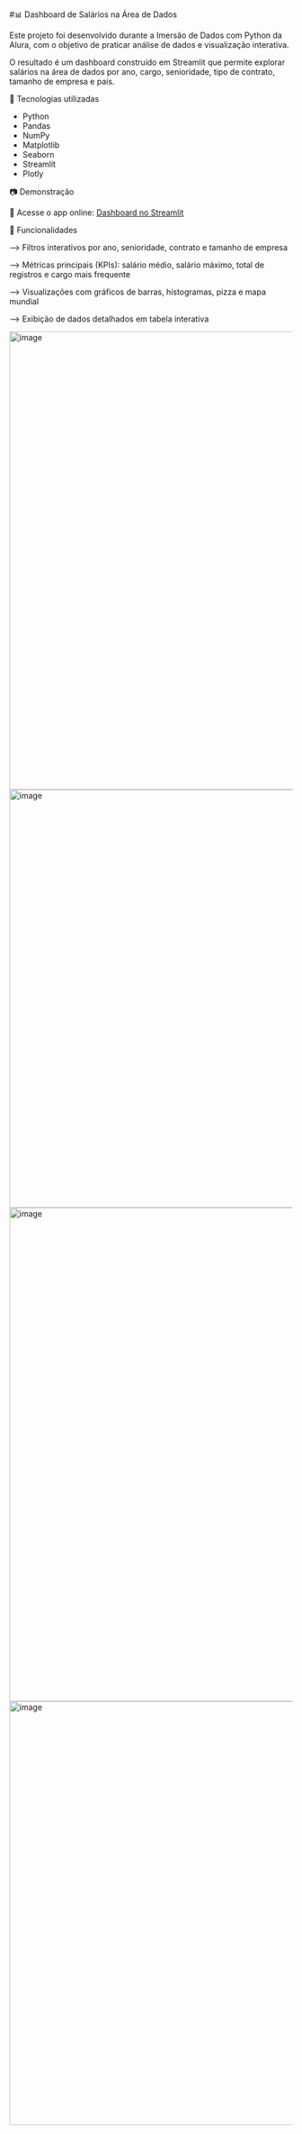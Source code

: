 #📊 Dashboard de Salários na Área de Dados

Este projeto foi desenvolvido durante a Imersão de Dados com Python da Alura, com o objetivo de praticar análise de dados e visualização interativa.

O resultado é um dashboard construído em Streamlit que permite explorar salários na área de dados por ano, cargo, senioridade, tipo de contrato, tamanho de empresa e país.

🚀 Tecnologias utilizadas

- Python
- Pandas
- NumPy
- Matplotlib
- Seaborn
- Streamlit
- Plotly

📷 Demonstração

🔗 Acesse o app online: [Dashboard no Streamlit](https://imersao-dadospython.streamlit.app/)

📂 Funcionalidades

--> Filtros interativos por ano, senioridade, contrato e tamanho de empresa

--> Métricas principais (KPIs): salário médio, salário máximo, total de registros e cargo mais frequente

--> Visualizações com gráficos de barras, histogramas, pizza e mapa mundial

--> Exibição de dados detalhados em tabela interativa


<img width="1901" height="814" alt="image" src="https://github.com/user-attachments/assets/a3013c34-f9ec-4568-a860-29bf1c3b3739" />
<img width="1912" height="743" alt="image" src="https://github.com/user-attachments/assets/97fbdc3d-73fd-4796-abd0-313bcaa4972d" />
<img width="1900" height="877" alt="image" src="https://github.com/user-attachments/assets/769ac591-2472-4224-b358-8d2a1027f6b1" />
<img width="1850" height="753" alt="image" src="https://github.com/user-attachments/assets/f3192900-9ac4-4592-a1fa-0599ff64ac2f" />




